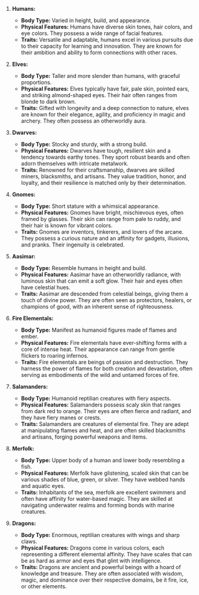 
1. **Humans:**
   - **Body Type:** Varied in height, build, and appearance.
   - **Physical Features:** Humans have diverse skin tones, hair colors, and eye colors. They possess a wide range of facial features.
   - **Traits:** Versatile and adaptable, humans excel in various pursuits due to their capacity for learning and innovation. They are known for their ambition and ability to form connections with other races.

2. **Elves:**
   - **Body Type:** Taller and more slender than humans, with graceful proportions.
   - **Physical Features:** Elves typically have fair, pale skin, pointed ears, and striking almond-shaped eyes. Their hair often ranges from blonde to dark brown.
   - **Traits:** Gifted with longevity and a deep connection to nature, elves are known for their elegance, agility, and proficiency in magic and archery. They often possess an otherworldly aura.

3. **Dwarves:**
   - **Body Type:** Stocky and sturdy, with a strong build.
   - **Physical Features:** Dwarves have tough, resilient skin and a tendency towards earthy tones. They sport robust beards and often adorn themselves with intricate metalwork.
   - **Traits:** Renowned for their craftsmanship, dwarves are skilled miners, blacksmiths, and artisans. They value tradition, honor, and loyalty, and their resilience is matched only by their determination.

4. **Gnomes:**
   - **Body Type:** Short stature with a whimsical appearance.
   - **Physical Features:** Gnomes have bright, mischievous eyes, often framed by glasses. Their skin can range from pale to ruddy, and their hair is known for vibrant colors.
   - **Traits:** Gnomes are inventors, tinkerers, and lovers of the arcane. They possess a curious nature and an affinity for gadgets, illusions, and pranks. Their ingenuity is celebrated.

5. **Aasimar:**
   - **Body Type:** Resemble humans in height and build.
   - **Physical Features:** Aasimar have an otherworldly radiance, with luminous skin that can emit a soft glow. Their hair and eyes often have celestial hues.
   - **Traits:** Aasimar are descended from celestial beings, giving them a touch of divine power. They are often seen as protectors, healers, or champions of good, with an inherent sense of righteousness.

6. **Fire Elementals:**
   - **Body Type:** Manifest as humanoid figures made of flames and ember.
   - **Physical Features:** Fire elementals have ever-shifting forms with a core of intense heat. Their appearance can range from gentle flickers to roaring infernos.
   - **Traits:** Fire elementals are beings of passion and destruction. They harness the power of flames for both creation and devastation, often serving as embodiments of the wild and untamed forces of fire.

7. **Salamanders:**
   - **Body Type:** Humanoid reptilian creatures with fiery aspects.
   - **Physical Features:** Salamanders possess scaly skin that ranges from dark red to orange. Their eyes are often fierce and radiant, and they have fiery manes or crests.
   - **Traits:** Salamanders are creatures of elemental fire. They are adept at manipulating flames and heat, and are often skilled blacksmiths and artisans, forging powerful weapons and items.

8. **Merfolk:**
   - **Body Type:** Upper body of a human and lower body resembling a fish.
   - **Physical Features:** Merfolk have glistening, scaled skin that can be various shades of blue, green, or silver. They have webbed hands and aquatic eyes.
   - **Traits:** Inhabitants of the sea, merfolk are excellent swimmers and often have affinity for water-based magic. They are skilled at navigating underwater realms and forming bonds with marine creatures.

9. **Dragons:**
   - **Body Type:** Enormous, reptilian creatures with wings and sharp claws.
   - **Physical Features:** Dragons come in various colors, each representing a different elemental affinity. They have scales that can be as hard as armor and eyes that glint with intelligence.
   - **Traits:** Dragons are ancient and powerful beings with a hoard of knowledge and treasure. They are often associated with wisdom, magic, and dominance over their respective domains, be it fire, ice, or other elements.
